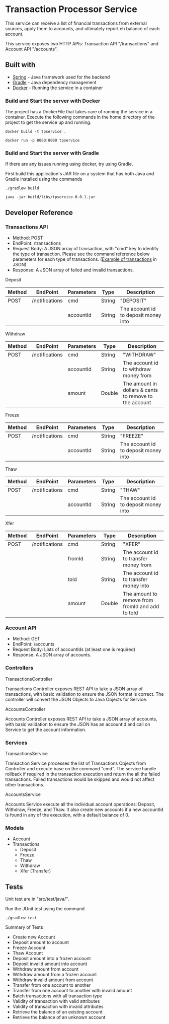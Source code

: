 # Transaction Processor Service

This service can receive a list of financial transactions from external sources, apply them to accounts, and ultimately report eh balance of each account.

This service exposes two HTTP APIs: Transaction API "/transactions" and Account API "/accounts".

## Built with

* [Spring](https://spring.io/) - Java framework used for the backend
* [Gradle](https://gradle.org/) - Java dependency management
* [Docker](https://docker.org/) - Running the service in a container 

###  Build and Start the server with Docker

The project has a DockerFile that takes care of running the service in a container. Execute the following commands in the home directory of the project to get the service up and running.

`
docker build -t tpservice .
`

`
docker run -p 8080:8080 tpservice
`

### Build and Start the server with Gradle

If there are any issues running using docker, try using Gradle.

First build this application's JAR file on a system that has both Java and Gradle installed using the commands 

`./gradlew build`

`java -jar build/libs/tpservice-0.0.1.jar`

## Developer Reference

### Transactions API

* Method: POST
* EndPoint: /transactions
* Request Body: A JSON array of transaction, with "cmd" key to identify the type of transaction. Please see the command reference below parameters for each type of transactions. ([Example of transactions](https://github.com/desmondc22/tpservice/blob/master/transactions.json) in JSON)
* Response: A JSON array of failed and invalid transactions.

Deposit

| Method | EndPoint            | Parameters              | Type | Description                                           |
|--------|---------------------|-------------------------|------|-------------------------------------------------------|
| POST   | /notifications      | cmd                     |String| "DEPOSIT"                                             |
|        |                     | accountId               |String| The account id to deposit money into                  |

Withdraw

| Method | EndPoint            | Parameters              | Type | Description                                           |
|--------|---------------------|-------------------------|------|-------------------------------------------------------|
| POST   | /notifications      | cmd                     |String| "WITHDRAW"                                            |
|        |                     | accountId               |String| The account id to withdraw money from                 |
|        |                     | amount                  |Double| The amount in dollars & cents to remove to the account|

Freeze

| Method | EndPoint            | Parameters              | Type | Description                                           |
|--------|---------------------|-------------------------|------|-------------------------------------------------------|
| POST   | /notifications      | cmd                     |String| "FREEZE"                                              |
|        |                     | accountId               |String| The account id to deposit money into                  |

Thaw

| Method | EndPoint            | Parameters              | Type | Description                                           |
|--------|---------------------|-------------------------|------|-------------------------------------------------------|
| POST   | /notifications      | cmd                     |String| "THAW"                                                |
|        |                     | accountId               |String| The account id to deposit money into                  |

Xfer

| Method | EndPoint            | Parameters              | Type | Description                                           |
|--------|---------------------|-------------------------|------|-------------------------------------------------------|
| POST   | /notifications      | cmd                     |String| "XFER"                                                |
|        |                     | fromId                  |String| The account id to transfer money from                 |
|        |                     | toId                    |String| The account id to transfer money into                 |
|        |                     | amount                  |Double| The amount to remove from fromId and add to toId      |

### Account API

* Method: GET
* EndPoint: /accounts
* Request Body: Lists of accountIds (at least one is required)
* Response: A JSON array of accounts.

### Controllers

TransactionsController

Transactions Controller exposes REST API to take a JSON array of transactions, with basic validation to ensure the JSON format is correct. The controller will convert the JSON Objects to Java Objects for Service.

AccountsController

Accounts Controller exposes REST API to take a JSON array of accounts, with basic validation to ensure the JSON has an accountId and call on Service to get the account information.

### Services

TransactionsService

Transaction Service processes the list of Transactions Objects from Controller and execute base on the command "cmd". The service handle rollback if required in the transaction execution and return the all the failed transactions. Failed transactions would be skipped and would not affect other transactions.

AccountsService

Accounts Service execute all the individual account operations: Deposit, Withdraw, Freeze, and Thaw. It also create new accounts if a new accountId is found in any of the execution, with a default balance of 0.

### Models

* Account
* Transactions
    * Deposit
    * Freeze
    * Thaw
    * Withdraw
    * Xfer (Transfer)

## Tests

Unit test are in "src/test/java/". 

Run the JUnit test using the command 

`
 ./gradlew test 
`

Summary of Tests

* Create new Account 
* Deposit amount to account
* Freeze Account
* Thaw Account
* Deposit amount into a frozen account
* Deposit invalid amount into account
* Withdraw amount from account
* Withdraw amount from a frozen account
* Withdraw invalid amount from account
* Transfer from one account to another 
* Transfer from one account to another with invalid amount
* Batch transactions with all transaction type
* Validity of transaction with valid attributes 
* Validity of transaction with invalid attributes 
* Retrieve the balance of an existing account
* Retrieve the balance of an unknown account